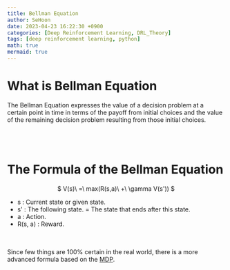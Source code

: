 ```yaml
---
title: Bellman Equation
author: SeHoon
date: 2023-04-23 16:22:30 +0900
categories: [Deep Reinforcement Learning, DRL_Theory]
tags: [deep reinforcement learning, python]
math: true
mermaid: true
---
```


# What is Bellman Equation
The Bellman Equation expresses the value of a decision problem at a certain point in time in terms of the payoff from initial choices and the value of the remaining decision problem resulting from those initial choices.
<br><br><br><br>

# The Formula of the Bellman Equation

<center>

$ V(s)\ =\ max(R(s,a)\ +\ \gamma V(s')) $
</center>

+ s : Current state or given state.
+ s' : The following state. = The state that ends after this state.
+ a : Action.
+ R(s, a) : Reward.

<br><br>
Since few things are 100% certain in the real world, there is a more advanced formula based on the [MDP](https://csh970605.github.io/posts/MDP/).

